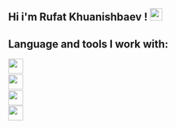 ## Hi i'm Rufat Khuanishbaev ! <img src="https://media.giphy.com/media/hvRJCLFzcasrR4ia7z/giphy.gif" width="25px">
## Language and tools I work with:

<code><img src="https://brandslogos.com/wp-content/uploads/images/large/html-logo-black-and-white.png" width="30px"><code>
<code><img src="https://brandslogos.com/wp-content/uploads/images/large/css-logo-black-and-white.png" width="30px"><code>
<code><img src="https://img.icons8.com/ios_filled/12x/javascript-logo.png" width="30px"><code>
<code><img src="https://cdn.kinandcarta.com/-/media-assets/images/kincarta/insights/2022/02/react-native/react_hero.png?as=0&iar=0&w=1200&rev=61e1dad3af7e465e9544cf8490237772&hash=0AD31383BCBA1DA1C88546327312BA33" width="30px"><code>

